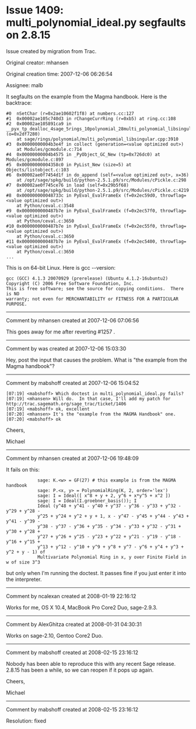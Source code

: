 # Issue 1409: multi_polynomial_ideal.py segfaults on 2.8.15

Issue created by migration from Trac.

Original creator: mhansen

Original creation time: 2007-12-06 06:26:54

Assignee: malb

It segfaults on the example from the Magma handbook.  Here is the backtrace:


```
#0  nSetChar (r=0x2ae10602f1f8) at numbers.cc:127
#1  0x00002ae105c740d3 in rChangeCurrRing (r=0xb5) at ring.cc:108
#2  0x00002ae105891ca9 in __pyx_tp_dealloc_4sage_5rings_10polynomial_28multi_polynomial_libsingular_MPolynomialRing_libsingular (o=0x2df7280)
    at sage/rings/polynomial/multi_polynomial_libsingular.cpp:3910
#3  0x00000000004b3e4f in collect (generation=<value optimized out>)
    at Modules/gcmodule.c:714
#4  0x00000000004b4575 in _PyObject_GC_New (tp=0x726dc0) at Modules/gcmodule.c:897
#5  0x00000000004358c0 in PyList_New (size=5) at Objects/listobject.c:103
#6  0x00002ae0f7454d1f in do_append (self=<value optimized out>, x=36)
    at /opt/sage/spkg/build/python-2.5.1.p9/src/Modules/cPickle.c:298
#7  0x00002ae0f745ce76 in load (self=0x29b5f68)
    at /opt/sage/spkg/build/python-2.5.1.p9/src/Modules/cPickle.c:4219
#8  0x000000000048733c in PyEval_EvalFrameEx (f=0x2ec59d0, throwflag=<value optimized out>)
    at Python/ceval.c:3548
#9  0x0000000000487b7e in PyEval_EvalFrameEx (f=0x2ec57f0, throwflag=<value optimized out>)
    at Python/ceval.c:3650
#10 0x0000000000487b7e in PyEval_EvalFrameEx (f=0x2ec55f0, throwflag=<value optimized out>)
    at Python/ceval.c:3650
#11 0x0000000000487b7e in PyEval_EvalFrameEx (f=0x2ec5400, throwflag=<value optimized out>)
    at Python/ceval.c:3650
...
```


This is on 64-bit Linux.  Here is gcc --version:

```
gcc (GCC) 4.1.3 20070929 (prerelease) (Ubuntu 4.1.2-16ubuntu2)
Copyright (C) 2006 Free Software Foundation, Inc.
This is free software; see the source for copying conditions.  There is NO
warranty; not even for MERCHANTABILITY or FITNESS FOR A PARTICULAR PURPOSE.

```




---

Comment by mhansen created at 2007-12-06 07:06:56

This goes away for me after reverting #1257 .


---

Comment by was created at 2007-12-06 15:03:30

Hey, post the input that causes the problem.  What is "the example from the Magma handbook"?


---

Comment by mabshoff created at 2007-12-06 15:04:52


```
[07:19] <mabshoff> Which doctest in multi_polynomial_ideal.py fails? 
[07:19] <mhansen> Will do.  In that case, I'll add my patch for http://trac.sagemath.org/sage_trac/ticket/1406
[07:19] <mabshoff> ok, excellent
[07:20] <mhansen> It's the "example from the MAGMA Handbook" one.
[07:20] <mabshoff> ok
```


Cheers,

Michael


---

Comment by mhansen created at 2007-12-06 19:48:09

It fails on this: 


```
            sage: K.<w> = GF(27) # this example is from the MAGMA handbook
            sage: P.<x, y> = PolynomialRing(K, 2, order='lex')
            sage: I = Ideal([ x^8 + y + 2, y^6 + x*y^5 + x^2 ])
            sage: I = Ideal(I.groebner_basis()); I
            Ideal (y^48 + y^41 - y^40 + y^37 - y^36 - y^33 + y^32 - y^29 + y^28 -
            y^25 + y^24 + y^2 + y + 1, x - y^47 - y^45 + y^44 - y^43 + y^41 - y^39 -
            y^38 - y^37 - y^36 + y^35 - y^34 - y^33 + y^32 - y^31 + y^30 + y^28 +
            y^27 + y^26 + y^25 - y^23 + y^22 + y^21 - y^19 - y^18 - y^16 + y^15 +
            y^13 + y^12 - y^10 + y^9 + y^8 + y^7 - y^6 + y^4 + y^3 + y^2 + y - 1) of
            Multivariate Polynomial Ring in x, y over Finite Field in w of size 3^3
```

but only when I'm running the doctest.  It passes fine if you just enter it into the interpreter.


---

Comment by ncalexan created at 2008-01-19 22:16:12

Works for me, OS X 10.4, MacBook Pro Core2 Duo, sage-2.9.3.


---

Comment by AlexGhitza created at 2008-01-31 04:30:31

Works on sage-2.10, Gentoo Core2 Duo.


---

Comment by mabshoff created at 2008-02-15 23:16:12

Nobody has been able to reproduce this with any recent Sage release. 2.8.15 has been a while, so we can reopen if it pops up again.

Cheers,

Michael


---

Comment by mabshoff created at 2008-02-15 23:16:12

Resolution: fixed
